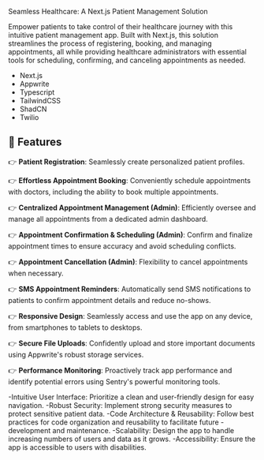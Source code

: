 Seamless Healthcare: A Next.js Patient Management Solution

Empower patients to take control of their healthcare journey with this intuitive patient management app. Built with Next.js, this solution streamlines the process of registering, booking, and managing appointments, all while providing healthcare administrators with essential tools for scheduling, confirming, and canceling appointments as needed.

- Next.js
- Appwrite
- Typescript
- TailwindCSS
- ShadCN
- Twilio

## <a name="features">🔋 Features</a>

👉 **Patient Registration**: Seamlessly create personalized patient profiles.

👉 **Effortless Appointment Booking**:  Conveniently schedule appointments with doctors, including the ability to book multiple appointments.

👉 **Centralized Appointment Management (Admin)**:  Efficiently oversee and manage all appointments from a dedicated admin dashboard.

👉 **Appointment Confirmation & Scheduling (Admin)**:  Confirm and finalize appointment times to ensure accuracy and avoid scheduling conflicts.

👉 **Appointment Cancellation (Admin)**: Flexibility to cancel appointments when necessary.

👉 **SMS Appointment Reminders**:  Automatically send SMS notifications to patients to confirm appointment details and reduce no-shows.

👉 **Responsive Design**:  Seamlessly access and use the app on any device, from smartphones to tablets to desktops.

👉 **Secure File Uploads**:  Confidently upload and store important documents using Appwrite's robust storage services.

👉 **Performance Monitoring**:  Proactively track app performance and identify potential errors using Sentry's powerful monitoring tools.

-Intuitive User Interface: Prioritize a clean and user-friendly design for easy navigation.
-Robust Security: Implement strong security measures to protect sensitive patient data.
-Code Architecture & Reusability: Follow best practices for code organization and reusability to facilitate future -development and maintenance.
-Scalability: Design the app to handle increasing numbers of users and data as it grows.
-Accessibility: Ensure the app is accessible to users with disabilities.
